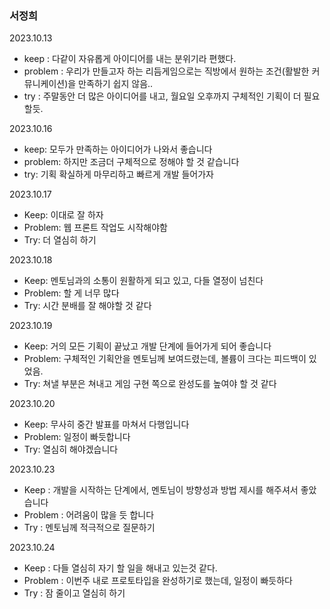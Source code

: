 ### 서정희

2023.10.13

- keep : 다같이 자유롭게 아이디어를 내는 분위기라 편했다.
- problem : 우리가 만들고자 하는 리듬게임으로는 직방에서 원하는 조건(활발한 커뮤니케이션)을 만족하기 쉽지 않음..
- try : 주말동안 더 많은 아이디어를 내고, 월요일 오후까지 구체적인 기획이 더 필요할듯.


2023.10.16

- keep: 모두가 만족하는 아이디어가 나와서 좋습니다
- problem: 하지만 조금더 구체적으로 정해야 할 것 같습니다
- try: 기획 확실하게 마무리하고 빠르게 개발 들어가자


2023.10.17

- Keep: 이대로 잘 하자
- Problem: 웹 프론트 작업도 시작해야함
- Try: 더 열심히 하기


2023.10.18

- Keep: 멘토님과의 소통이 원활하게 되고 있고, 다들 열정이 넘친다
- Problem: 할 게 너무 많다
- Try: 시간 분배를 잘 해야할 것 같다

2023.10.19

- Keep: 거의 모든 기획이 끝났고 개발 단계에 들어가게 되어 좋습니다
- Problem: 구체적인 기획안을 멘토님께 보여드렸는데, 볼륨이 크다는 피드백이 있었음.
- Try: 쳐낼 부분은 쳐내고 게임 구현 쪽으로 완성도를 높여야 할 것 같다


2023.10.20

- Keep: 무사히 중간 발표를 마쳐서 다행입니다
- Problem: 일정이 빠듯합니다
- Try: 열심히 해야겠습니다


2023.10.23

- Keep : 개발을 시작하는 단계에서, 멘토님이 방향성과 방법 제시를 해주셔서 좋았습니다
- Problem : 어려움이 많을 듯 합니다
- Try :  멘토님께 적극적으로 질문하기


2023.10.24

- Keep : 다들 열심히 자기 할 일을 해내고 있는것 같다.
- Problem : 이번주 내로 프로토타입을 완성하기로 했는데, 일정이 빠듯하다
- Try : 잠 줄이고 열심히 하기

